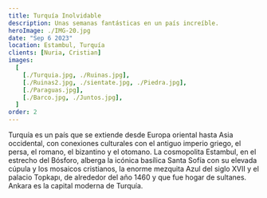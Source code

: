 ```yaml
---
title: Turquía Inolvidable
description: Unas semanas fantásticas en un país increíble.
heroImage: ./IMG-20.jpg
date: "Sep 6 2023"
location: Estambul, Turquía
clients: [Nuria, Cristian]
images:
  [
    [./Turquia.jpg, ./Ruinas.jpg],
    [./Ruinas2.jpg, ./sientate.jpg, ./Piedra.jpg],
    [./Paraguas.jpg],
    [./Barco.jpg, ./Juntos.jpg],
  ]
order: 2
---
```


Turquía es un país que se extiende desde Europa oriental hasta Asia occidental, con conexiones culturales con el antiguo imperio griego, el persa, el romano, el bizantino y el otomano. La cosmopolita Estambul, en el estrecho del Bósforo, alberga la icónica basílica Santa Sofía con su elevada cúpula y los mosaicos cristianos, la enorme mezquita Azul del siglo XVII y el palacio Topkapı, de alrededor del año 1460 y que fue hogar de sultanes. Ankara es la capital moderna de Turquía.
